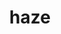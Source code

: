 ---
category: 4-letters
denotation: null
name: haze
reference_link: https://www.etymonline.com/word/haze
root_language: null
root_name: null
title: haze
type: free
word_sums:
- respelling: haze
  sum: 'Haze + '
---